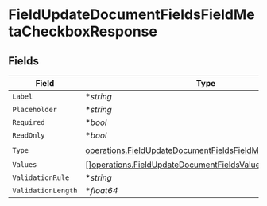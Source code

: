 # FieldUpdateDocumentFieldsFieldMetaCheckboxResponse


## Fields

| Field                                                                                                                                  | Type                                                                                                                                   | Required                                                                                                                               | Description                                                                                                                            |
| -------------------------------------------------------------------------------------------------------------------------------------- | -------------------------------------------------------------------------------------------------------------------------------------- | -------------------------------------------------------------------------------------------------------------------------------------- | -------------------------------------------------------------------------------------------------------------------------------------- |
| `Label`                                                                                                                                | **string*                                                                                                                              | :heavy_minus_sign:                                                                                                                     | N/A                                                                                                                                    |
| `Placeholder`                                                                                                                          | **string*                                                                                                                              | :heavy_minus_sign:                                                                                                                     | N/A                                                                                                                                    |
| `Required`                                                                                                                             | **bool*                                                                                                                                | :heavy_minus_sign:                                                                                                                     | N/A                                                                                                                                    |
| `ReadOnly`                                                                                                                             | **bool*                                                                                                                                | :heavy_minus_sign:                                                                                                                     | N/A                                                                                                                                    |
| `Type`                                                                                                                                 | [operations.FieldUpdateDocumentFieldsFieldMetaTypeCheckbox](../../models/operations/fieldupdatedocumentfieldsfieldmetatypecheckbox.md) | :heavy_check_mark:                                                                                                                     | N/A                                                                                                                                    |
| `Values`                                                                                                                               | [][operations.FieldUpdateDocumentFieldsValueResponse2](../../models/operations/fieldupdatedocumentfieldsvalueresponse2.md)             | :heavy_minus_sign:                                                                                                                     | N/A                                                                                                                                    |
| `ValidationRule`                                                                                                                       | **string*                                                                                                                              | :heavy_minus_sign:                                                                                                                     | N/A                                                                                                                                    |
| `ValidationLength`                                                                                                                     | **float64*                                                                                                                             | :heavy_minus_sign:                                                                                                                     | N/A                                                                                                                                    |